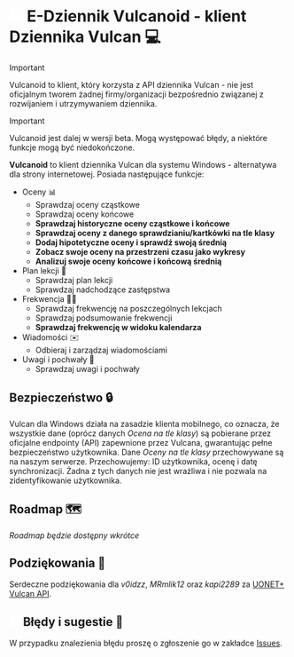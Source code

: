 # <img src="https://github.com/marciweleq/VulcanForWindows/blob/master/VulcanForWindows/Assets/Pupil/Happy.png" width="25" height="25"/> E-Dziennik Vulcanoid - klient Dziennika Vulcan 💻

> [!Important]
> Vulcanoid to klient, który korzysta z API dziennika Vulcan - nie jest oficjalnym tworem żadnej firmy/organizacji bezpośrednio związanej z rozwijaniem i utrzymywaniem dziennika.

> [!Important]
> Vulcanoid jest dalej w wersji beta. Mogą występować błędy, a niektóre funkcje mogą być niedokończone.

**Vulcanoid** to klient dziennika Vulcan dla systemu Windows - alternatywa dla strony internetowej. Posiada następujące funkcje:
+ Oceny 📊
	+ Sprawdzaj oceny cząstkowe
	+ Sprawdzaj oceny końcowe
	+ **Sprawdzaj historyczne oceny cząstkowe i końcowe**
 	+ **Sprawdzaj oceny z danego sprawdzianiu/kartkówki na tle klasy**
	+ **Dodaj hipotetyczne oceny i sprawdź swoją średnią**
 	+ **Zobacz swoje oceny na przestrzeni czasu jako wykresy**
	+ **Analizuj swoje oceny końcowe i końcową średnią**
+ Plan lekcji 📅
	+ Sprawdzaj plan lekcji
	+ Sprawdzaj nadchodzące zastępstwa
+ Frekwencja 👨‍🎓
	+ Sprawdzaj frekwencję na poszczególnych lekcjach
	+ Sprawdzaj podsumowanie frekwencji
 	+ **Sprawdzaj frekwencję w widoku kalendarza**
+ Wiadomości ✉️
	+ Odbieraj i zarządzaj wiadomościami
+ Uwagi i pochwały 🌟
	+ Sprawdzaj uwagi i pochwały 

## Bezpieczeństwo 🔒
Vulcan dla Windows działa na zasadzie klienta mobilnego, co oznacza, że wszystkie dane (oprócz danych *Ocena na tle klasy*) są pobierane przez oficjalne endpointy (API) zapewnione przez Vulcana, gwarantując pełne bezpieczeństwo użytkownika.
Dane *Oceny na tle klasy* przechowywane są na naszym serwerze. Przechowujemy: ID użytkownika, ocenę i datę synchronizacji. Żadna z tych danych nie jest wrażliwa i nie pozwala na zidentyfikowanie użytkownika.

## Roadmap 🗺️
*Roadmap będzie dostępny wkrótce*

## Podziękowania 🙏
Serdeczne podziękowania dla *v0idzz*, *MRmlik12* oraz *kapi2289* za [UONET+ Vulcan API](https://github.com/Vulcanova/Vulcanova.Uonet/tree/3795b85b29a838624622eaf9cb97bb0b09b73dcb).

## <img src="https://github.com/marciweleq/VulcanForWindows/blob/master/VulcanForWindows/Assets/Pupil/Sad.png" width="20" height="20"/> Błędy i sugestie 🐞
W przypadku znalezienia błędu proszę o zgłoszenie go w zakładce [Issues](https://github.com/marciweleq/VulcanForWindows/issues).
